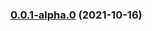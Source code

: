 ### [0.0.1-alpha.0](https://github.com/godot-escoria/escoria-ui-9verbs/compare/v0.0.0...v0.0.1-alpha.0) (2021-10-16)





